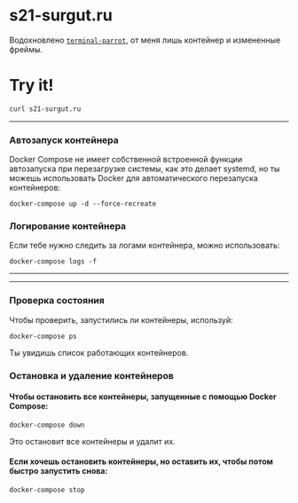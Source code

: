 # s21-surgut.ru

Водохновлено [`terminal-parrot`](https://github.com/jmhobbs/terminal-parrot), от меня лишь контейнер и измененные фреймы.

# Try it!
```bash
curl s21-surgut.ru
```
---

### Автозапуск контейнера
Docker Compose не имеет собственной встроенной функции автозапуска при перезагрузке системы, как это делает systemd, но ты можешь использовать Docker для автоматического перезапуска контейнеров:

```
docker-compose up -d --force-recreate
```

### Логирование контейнера
Если тебе нужно следить за логами контейнера, можно использовать:
```
docker-compose logs -f
```
---
---
### Проверка состояния
Чтобы проверить, запустились ли контейнеры, используй:
```
docker-compose ps
```
Ты увидишь список работающих контейнеров.

### Остановка и удаление контейнеров
#### Чтобы остановить все контейнеры, запущенные с помощью Docker Compose:
```
docker-compose down
```
Это остановит все контейнеры и удалит их.

#### Если хочешь остановить контейнеры, но оставить их, чтобы потом быстро запустить снова:
```
docker-compose stop
```
